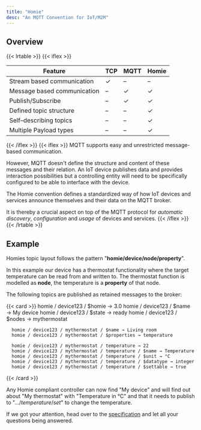 ```yaml
---
title: "Homie"
desc: "An MQTT Convention for IoT/M2M"
---
```


## Overview

{{< lrtable >}}
{{< iflex >}}

| Feature                       | TCP    | MQTT   | Homie  |
|-------------------------------|--------|--------|--------|
| Stream based communication    |   ✓    |   –    |   –    |
| Message based communication   |   –    |   ✓    |   ✓    |
| Publish/Subscribe             |   –    |   ✓    |   ✓    |
| Defined topic structure       |   –    |   –    |   ✓    |
| Self–describing topics        |   –    |   –    |   ✓    |
| Multiple Payload types        |   –    |   –    |   ✓    |

{{< /iflex >}}
{{< iflex >}}
MQTT supports easy and unrestricted message-based communication.

However, MQTT doesn't define the structure and content of these messages and their relation. An IoT device publishes data and provides interaction possibilities but a controlling entity will need to be specifically configured to be able to interface with the device.

The Homie convention defines a standardized way of how IoT devices and services announce themselves and their data on the MQTT broker.

It is thereby a crucial aspect on top of the MQTT protocol for *automatic discovery*, *configuration* and *usage* of devices and services.
{{< /iflex >}}
{{< /lrtable >}}


## Example

Homies topic layout follows the pattern "**homie/device/node/property**".

In this example our device has a thermostat functionality where the target
temperature can be read from and written to. The thermostat function
is modelled as **node**, the temperature is a **property** of that node.

The following topics are published as retained messages to the broker:

{{< card >}}
      homie / device123 / $homie → 3.0
      homie / device123 / $name → My device
      homie / device123 / $state → ready
      homie / device123 / $nodes → mythermostat

      homie / device123 / mythermostat / $name → Living room
      homie / device123 / mythermostat / $properties → temperature

      homie / device123 / mythermostat / temperature → 22 
      homie / device123 / mythermostat / temperature / $name → Temperature
      homie / device123 / mythermostat / temperature / $unit → °C
      homie / device123 / mythermostat / temperature / $datatype → integer
      homie / device123 / mythermostat / temperature / $settable → true
{{< /card >}}

Any Homie compliant controller can now find "My device" and will find out
about "My thermostat" with "Temperature in °C" and that it needs to publish
to ".../*temperature*/*set*" to change the temperature.

If we got your attention, head over to the <a href="/specification/">specification</a>
and let all your questions being answered.
